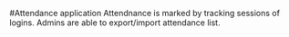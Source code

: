 #Attendance application
Attendnance is marked by tracking sessions of logins.
Admins are able to export/import attendance list.